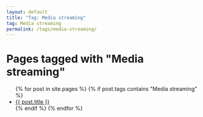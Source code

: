 ```yaml
---
layout: default
title: "Tag: Media streaming"
tag: Media streaming
permalink: /tags/media-streaming/
---
```

<h1>Pages tagged with "Media streaming"</h1>
<ul>
{% for post in site.pages %}
  {% if post.tags contains "Media streaming" %}
  <li><a href="{{ post.url }}">{{ post.title }}</a></li>
  {% endif %}
{% endfor %}
</ul>
